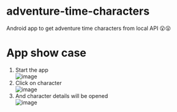 # adventure-time-characters
Android app to get adventure time characters from local API 😮😮

# App show case
1. Start the app  
  ![image](https://user-images.githubusercontent.com/63263301/212544418-d9067d91-5a5b-46b8-bdf6-63cab2504f4d.png)  
2. Click on character  
  ![image](https://user-images.githubusercontent.com/63263301/212544576-3be0b29d-ca41-4976-b896-371ce2042c93.png)  
3. And character details will be opened  
  ![image](https://user-images.githubusercontent.com/63263301/212544447-5b4e86e6-0615-4098-b364-076617f220d3.png)  

